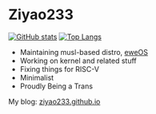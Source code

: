 # Ziyao233

[![GitHub stats](https://github-readme-stats.vercel.app/api?username=ziyao233&show_icons=true&theme=tokyonight)](https://github.com/ziyao233)
[![Top Langs](https://github-readme-stats.vercel.app/api/top-langs/?username=ziyao233&layout=compact&theme=tokyonight&langs_count=8)](https://github.com/ziyao233)

- Maintaining musl-based distro, [eweOS](https://os.ewe.moe)
- Working on kernel and related stuff
- Fixing things for RISC-V 
- Minimalist
- Proudly Being a Trans

My blog: [ziyao233.github.io](https://ziyao233.github.io/)
